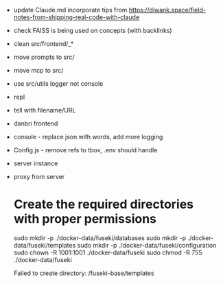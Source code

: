 * update Claude.md incorporate tips from https://diwank.space/field-notes-from-shipping-real-code-with-claude
* check FAISS is being used on concepts (with backlinks)
* clean src/frontend/_*
* move prompts to src/
* move mcp to src/
* use src/utils logger not console
* repl
* tell with filename/URL
* danbri frontend
* console - replace json with words, add more logging

* Config.js - remove refs to tbox, .env should handle

* server instance
* proxy from server

  # Create the required directories with proper permissions
  sudo mkdir -p ./docker-data/fuseki/databases
  sudo mkdir -p ./docker-data/fuseki/templates
  sudo mkdir -p ./docker-data/fuseki/configuration
  sudo chown -R 1001:1001 ./docker-data/fuseki
  sudo chmod -R 755 ./docker-data/fuseki

  Failed to create directory: /fuseki-base/templates



